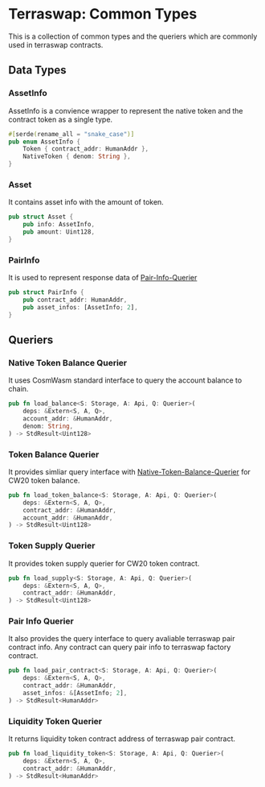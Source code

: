 # Terraswap: Common Types

This is a collection of common types and the queriers which are commonly used in terraswap contracts.

## Data Types

### AssetInfo

AssetInfo is a convience wrapper to represent the native token and the contract token as a single type.

```rust
#[serde(rename_all = "snake_case")]
pub enum AssetInfo {
    Token { contract_addr: HumanAddr },
    NativeToken { denom: String },
}
```

### Asset

It contains asset info with the amount of token. 

```rust
pub struct Asset {
    pub info: AssetInfo,
    pub amount: Uint128,
}
```

### PairInfo

It is used to represent response data of [Pair-Info-Querier](#Pair-Info-Querier)

```rust
pub struct PairInfo {
    pub contract_addr: HumanAddr,
    pub asset_infos: [AssetInfo; 2],
}
```
## Queriers

### Native Token Balance Querier

It uses CosmWasm standard interface to query the account balance to chain.

```rust
pub fn load_balance<S: Storage, A: Api, Q: Querier>(
    deps: &Extern<S, A, Q>,
    account_addr: &HumanAddr,
    denom: String,
) -> StdResult<Uint128>
```

### Token Balance Querier

It provides simliar query interface with [Native-Token-Balance-Querier](Native-Token-Balance-Querier) for CW20 token balance. 

```rust
pub fn load_token_balance<S: Storage, A: Api, Q: Querier>(
    deps: &Extern<S, A, Q>,
    contract_addr: &HumanAddr,
    account_addr: &HumanAddr,
) -> StdResult<Uint128>
```

### Token Supply Querier

It provides token supply querier for CW20 token contract.

```rust
pub fn load_supply<S: Storage, A: Api, Q: Querier>(
    deps: &Extern<S, A, Q>,
    contract_addr: &HumanAddr,
) -> StdResult<Uint128>
```

### Pair Info Querier

It also provides the query interface to query avaliable terraswap pair contract info. Any contract can query pair info to terraswap factory contract.

```rust
pub fn load_pair_contract<S: Storage, A: Api, Q: Querier>(
    deps: &Extern<S, A, Q>,
    contract_addr: &HumanAddr,
    asset_infos: &[AssetInfo; 2],
) -> StdResult<HumanAddr>
```

### Liquidity Token Querier

It returns liquidity token contract address of terraswap pair contract. 

```rust
pub fn load_liquidity_token<S: Storage, A: Api, Q: Querier>(
    deps: &Extern<S, A, Q>,
    contract_addr: &HumanAddr,
) -> StdResult<HumanAddr>
```